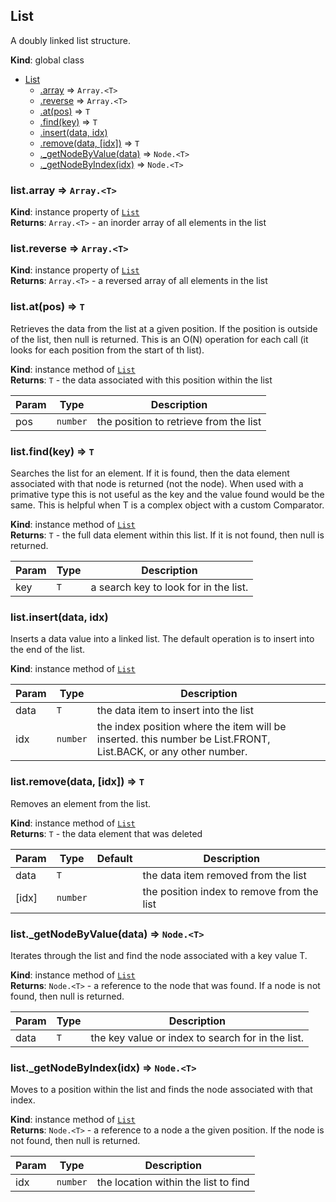 <a name="List"></a>

## List
A doubly linked list structure.

**Kind**: global class  

* [List](#List)
    * [.array](#List+array) ⇒ <code>Array.&lt;T&gt;</code>
    * [.reverse](#List+reverse) ⇒ <code>Array.&lt;T&gt;</code>
    * [.at(pos)](#List+at) ⇒ <code>T</code>
    * [.find(key)](#List+find) ⇒ <code>T</code>
    * [.insert(data, idx)](#List+insert)
    * [.remove(data, [idx])](#List+remove) ⇒ <code>T</code>
    * [._getNodeByValue(data)](#List+_getNodeByValue) ⇒ <code>Node.&lt;T&gt;</code>
    * [._getNodeByIndex(idx)](#List+_getNodeByIndex) ⇒ <code>Node.&lt;T&gt;</code>

<a name="List+array"></a>

### list.array ⇒ <code>Array.&lt;T&gt;</code>
**Kind**: instance property of [<code>List</code>](#List)  
**Returns**: <code>Array.&lt;T&gt;</code> - an inorder array of all elements in the list  
<a name="List+reverse"></a>

### list.reverse ⇒ <code>Array.&lt;T&gt;</code>
**Kind**: instance property of [<code>List</code>](#List)  
**Returns**: <code>Array.&lt;T&gt;</code> - a reversed array of all elements in the list  
<a name="List+at"></a>

### list.at(pos) ⇒ <code>T</code>
Retrieves the data from the list at a given position.  If the position
is outside of the list, then null is returned.  This is an O(N)
operation for each call (it looks for each position from the start
of th list).

**Kind**: instance method of [<code>List</code>](#List)  
**Returns**: <code>T</code> - the data associated with this position within the list  

| Param | Type | Description |
| --- | --- | --- |
| pos | <code>number</code> | the position to retrieve from the list |

<a name="List+find"></a>

### list.find(key) ⇒ <code>T</code>
Searches the list for an element.  If it is found, then the data element
associated with that node is returned (not the node).  When used with a
primative type this is not useful as the key and the value found would
be the same.  This is helpful when T is a complex object with a custom
Comparator.

**Kind**: instance method of [<code>List</code>](#List)  
**Returns**: <code>T</code> - the full data element within this list.  If it is not found,
then null is returned.  

| Param | Type | Description |
| --- | --- | --- |
| key | <code>T</code> | a search key to look for in the list. |

<a name="List+insert"></a>

### list.insert(data, idx)
Inserts a data value into a linked list.  The default operation is to
insert into the end of the list.

**Kind**: instance method of [<code>List</code>](#List)  

| Param | Type | Description |
| --- | --- | --- |
| data | <code>T</code> | the data item to insert into the list |
| idx | <code>number</code> | the index position where the item will be inserted. this number be List.FRONT, List.BACK, or any other number. |

<a name="List+remove"></a>

### list.remove(data, [idx]) ⇒ <code>T</code>
Removes an element from the list.

**Kind**: instance method of [<code>List</code>](#List)  
**Returns**: <code>T</code> - the data element that was deleted  

| Param | Type | Default | Description |
| --- | --- | --- | --- |
| data | <code>T</code> |  | the data item removed from the list |
| [idx] | <code>number</code> | <code></code> | the position index to remove from the list |

<a name="List+_getNodeByValue"></a>

### list._getNodeByValue(data) ⇒ <code>Node.&lt;T&gt;</code>
Iterates through the list and find the node associated with a key
value T.

**Kind**: instance method of [<code>List</code>](#List)  
**Returns**: <code>Node.&lt;T&gt;</code> - a reference to the node that was found.  If a node
is not found, then null is returned.  

| Param | Type | Description |
| --- | --- | --- |
| data | <code>T</code> | the key value or index to search for in the list. |

<a name="List+_getNodeByIndex"></a>

### list._getNodeByIndex(idx) ⇒ <code>Node.&lt;T&gt;</code>
Moves to a position within the list and finds the node associated
with that index.

**Kind**: instance method of [<code>List</code>](#List)  
**Returns**: <code>Node.&lt;T&gt;</code> - a reference to a node a the given position.  If the
node is not found, then null is returned.  

| Param | Type | Description |
| --- | --- | --- |
| idx | <code>number</code> | the location within the list to find |

